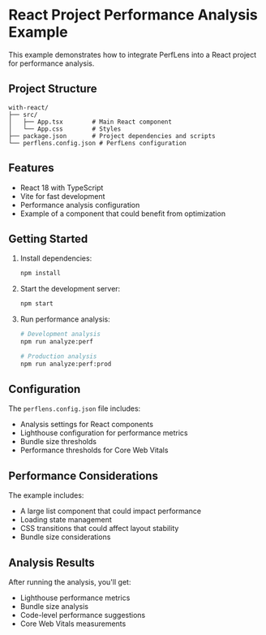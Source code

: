 # React Project Performance Analysis Example

This example demonstrates how to integrate PerfLens into a React project for performance analysis.

## Project Structure

```
with-react/
├── src/
│   ├── App.tsx        # Main React component
│   └── App.css        # Styles
├── package.json       # Project dependencies and scripts
└── perflens.config.json # PerfLens configuration
```

## Features

- React 18 with TypeScript
- Vite for fast development
- Performance analysis configuration
- Example of a component that could benefit from optimization

## Getting Started

1. Install dependencies:

   ```bash
   npm install
   ```

2. Start the development server:

   ```bash
   npm start
   ```

3. Run performance analysis:

   ```bash
   # Development analysis
   npm run analyze:perf

   # Production analysis
   npm run analyze:perf:prod
   ```

## Configuration

The `perflens.config.json` file includes:

- Analysis settings for React components
- Lighthouse configuration for performance metrics
- Bundle size thresholds
- Performance thresholds for Core Web Vitals

## Performance Considerations

The example includes:

- A large list component that could impact performance
- Loading state management
- CSS transitions that could affect layout stability
- Bundle size considerations

## Analysis Results

After running the analysis, you'll get:

- Lighthouse performance metrics
- Bundle size analysis
- Code-level performance suggestions
- Core Web Vitals measurements

